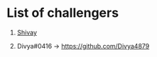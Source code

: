 # List of challengers
1. [Shivay](https://github.com/shivaylamba)

2. Divya#0416 -> https://github.com/Divya4879


